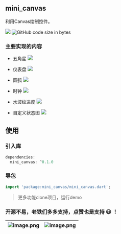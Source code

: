 ## mini_canvas

利用Canvas绘制控件。

[![](https://img.shields.io/pub/v/mini_canvas#align=left&display=inline&height=20&originHeight=20&originWidth=76&status=done&style=none&width=76)](https://pub.flutter-io.cn/packages/mini_canvas) ![GitHub code size in bytes](https://img.shields.io/github/languages/code-size/OpenFlutter/mini_canvas?style=plastic)



### 主要实现的内容

- 五角星
![](res/五角星.jpg)

- 仪表盘
![](res/仪表盘.jpg)

- 圆弧
![](res/圆弧.jpg)

- 时钟
![](res/时钟.gif)

- 水波纹进度
![](res/水波纹.gif)

- 自定义状态图
![](res/状态图.jpg)

## 使用

### 引入库
```dart
dependencies:
  mini_canvas: ^0.1.0
```

### 导包
```dart
import 'package:mini_canvas/mini_canvas.dart';
```


> 更多功能clone项目，运行demo

### 开源不易，老铁们多多支持，点赞也是支持 😃 ！
| ![image.png](https://cdn.nlark.com/yuque/0/2019/png/179485/1576646832207-e84c24f8-2e66-4937-af4d-b406f88c3974.png#align=left&display=inline&height=436&name=image.png&originHeight=337&originWidth=217&size=83049&status=done&style=none&width=281) | ![image.png](https://cdn.nlark.com/yuque/0/2019/png/179485/1576646720153-ad4673cb-3595-4468-9b60-75725e4322e7.png#align=left&display=inline&height=435&name=image.png&originHeight=298&originWidth=217&size=80120&status=done&style=none&width=317) |
| :---: | :---: |
